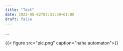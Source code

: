 ```yaml
---
title: "Test"
date: 2023-05-02T02:31:39+01:00
draft: false
---
```


...


{{< figure src="pic.png" caption="haha automaton">}}

